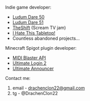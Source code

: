 Indie game developer:
* [Ludum Dare 50](https://ldjam.com/events/ludum-dare/50/pompeii-ludum-dare-50)
* [Ludum Dare 51](https://ldjam.com/events/ludum-dare/51/whats-wrong)
* [TheShift](https://itch.io/jam/scream-tv/rate/2542672) (Scream TV jam)
* [I Hate This Tabletop!](https://github.com/DrachenClon22/i-hate-this-tabletop)
* Countless abandoned projects...

Minecraft Spigot plugin developer:
* [MIDI Blaster API](https://github.com/DrachenClon22/midi-blaster-api)
* [Ultimate Login 2](https://github.com/DrachenClon22/ultimate-login-2)
* [Ultimate Announcer](https://github.com/DrachenClon22/ultimate-announcer)

Contact me:
1. email - drachenclon22@gmail.com
2. tg - @DrachenClon22
